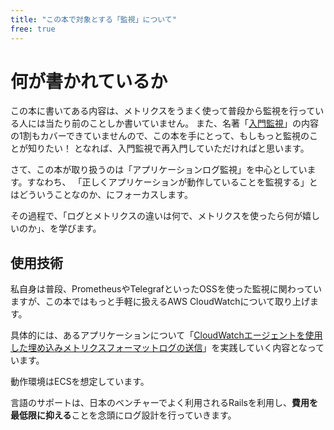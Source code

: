 ```yaml
---
title: "この本で対象とする「監視」について"
free: true
---
```

# 何が書かれているか
この本に書いてある内容は、メトリクスをうまく使って普段から監視を行っている人には当たり前のことしか書いていません。
また、名著「[入門監視](https://amzn.to/3C8m4Sn)」の内容の1割もカバーできていませんので、この本を手にとって、もしもっと監視のことが知りたい！ となれば、入門監視で再入門していただければと思います。

さて、この本が取り扱うのは「アプリケーションログ監視」を中心としています。すなわち、
「正しくアプリケーションが動作していることを監視する」とはどういうことなのか、にフォーカスします。

その過程で、「ログとメトリクスの違いは何で、メトリクスを使ったら何が嬉しいのか」、を学びます。

## 使用技術
私自身は普段、PrometheusやTelegrafといったOSSを使った監視に関わっていますが、この本ではもっと手軽に扱えるAWS CloudWatchについて取り上げます。

具体的には、あるアプリケーションについて「[CloudWatchエージェントを使用した埋め込みメトリクスフォーマットログの送信](https://docs.aws.amazon.com/ja_jp/AmazonCloudWatch/latest/monitoring/CloudWatch_Embedded_Metric_Format_Generation_CloudWatch_Agent.html)」を実践していく内容となっています。

動作環境はECSを想定しています。

言語のサポートは、日本のベンチャーでよく利用されるRailsを利用し、**費用を最低限に抑える**ことを念頭にログ設計を行っていきます。